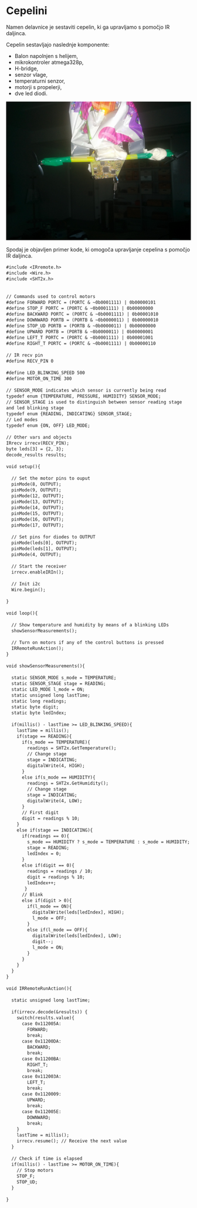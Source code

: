 # Cepelini

Namen delavnice je sestaviti cepelin, ki ga upravljamo s pomočjo IR daljinca.

Cepelin sestavljajo naslednje komponente:
* Balon napolnjen s helijem,
* mikrokontroler atmega328p,
* H-bridge,
* senzor vlage,
* temperaturni senzor,
* motorji s propelerji,
* dve led diodi.

![Cepelin](./pictures/cepelin.jpg)

Spodaj je objavljen primer kode, ki omogoča upravljanje cepelina s pomočjo IR daljinca.

    #include <IRremote.h>
    #include <Wire.h>
    #include <SHT2x.h>
    
    
    // Commands used to control motors
    #define FORWARD PORTC = (PORTC & ~0b0001111) | 0b00000101 
    #define STOP_F PORTC = (PORTC & ~0b0001111) | 0b00000000 
    #define BACKWARD PORTC = (PORTC & ~0b0001111) | 0b00001010 
    #define DOWNWARD PORTB = (PORTB & ~0b0000011) | 0b00000010 
    #define STOP_UD PORTB = (PORTB & ~0b0000011) | 0b00000000 
    #define UPWARD PORTB = (PORTB & ~0b0000011) | 0b00000001 
    #define LEFT_T PORTC = (PORTC & ~0b0001111) | 0b00001001
    #define RIGHT_T PORTC = (PORTC & ~0b0001111) | 0b00000110
    
    // IR recv pin
    #define RECV_PIN 0
    
    #define LED_BLINKING_SPEED 500
    #define MOTOR_ON_TIME 300
    
    // SENSOR_MODE indicates which sensor is currently being read
    typedef enum {TEMPERATURE, PRESSURE, HUMIDITY} SENSOR_MODE;
    // SENSOR_STAGE is used to distinguish between sensor reading stage and led blinking stage
    typedef enum {READING, INDICATING} SENSOR_STAGE;
    // Led modes
    typedef enum {ON, OFF} LED_MODE;
    
    // Other vars and objects
    IRrecv irrecv(RECV_PIN);
    byte leds[3] = {2, 3};
    decode_results results;
    
    void setup(){
      
      // Set the motor pins to ouput
      pinMode(8, OUTPUT); 
      pinMode(9, OUTPUT); 
      pinMode(12, OUTPUT); 
      pinMode(13, OUTPUT); 
      pinMode(14, OUTPUT); 
      pinMode(15, OUTPUT);     
      pinMode(16, OUTPUT); 
      pinMode(17, OUTPUT);
      
      // Set pins for diodes to OUTPUT
      pinMode(leds[0], OUTPUT);
      pinMode(leds[1], OUTPUT);
      pinMode(4, OUTPUT);
      
      // Start the receiver
      irrecv.enableIRIn();
      
      // Init i2c
      Wire.begin();
    
    }
    
    void loop(){
      
      // Show temperature and humidity by means of a blinking LEDs
      showSensorMeasurements();
      
      // Turn on motors if any of the control buttons is pressed
      IRRemoteRunAction();
    }
    
    void showSensorMeasurements(){
    
      static SENSOR_MODE s_mode = TEMPERATURE;
      static SENSOR_STAGE stage = READING;
      static LED_MODE l_mode = ON;
      static unsigned long lastTime;
      static long readings;
      static byte digit;
      static byte ledIndex;
      
      if(millis() - lastTime >= LED_BLINKING_SPEED){
        lastTime = millis();
        if(stage == READING){
          if(s_mode == TEMPERATURE){
            readings = SHT2x.GetTemperature();
            // Change stage
            stage = INDICATING;
            digitalWrite(4, HIGH);
          }
          else if(s_mode == HUMIDITY){
            readings = SHT2x.GetHumidity();
            // Change stage
            stage = INDICATING;
            digitalWrite(4, LOW);
          }
          // First digit
          digit = readings % 10;
        }
        else if(stage == INDICATING){ 
          if(readings == 0){
            s_mode == HUMIDITY ? s_mode = TEMPERATURE : s_mode = HUMIDITY;
            stage = READING;
            ledIndex = 0;
          }
          else if(digit == 0){
            readings = readings / 10;
            digit = readings % 10;
            ledIndex++;
           }
          // Blink
          else if(digit > 0){
            if(l_mode == ON){
              digitalWrite(leds[ledIndex], HIGH);
              l_mode = OFF;
            }
            else if(l_mode == OFF){
              digitalWrite(leds[ledIndex], LOW);
              digit--;
              l_mode = ON;
            }
          }
        }
      }
    }
    
    void IRRemoteRunAction(){
      
      static unsigned long lastTime;
      
      if(irrecv.decode(&results)) {
        switch(results.value){
          case 0x112005A:
            FORWARD;
            break;
          case 0x11200DA:
            BACKWARD;
            break;
          case 0x11200BA:
            RIGHT_T;
            break;
          case 0x112003A:
            LEFT_T;
            break;
          case 0x1120009:
            UPWARD;
            break;
          case 0x112005E:
            DOWNWARD;
            break;
        }
        lastTime = millis();
        irrecv.resume(); // Receive the next value
      }
      
      // Check if time is elapsed
      if(millis() - lastTime >= MOTOR_ON_TIME){
        // Stop motors 
        STOP_F;
        STOP_UD; 
      }
      
    }
